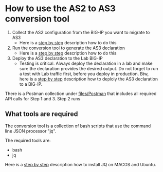# How to use the AS2 to AS3 conversion tool


1. Collect the AS2 configuration from the BIG-IP you want to migrate to AS3
    - Here is a [step by step](./get_AS2_config.md) description how to do this
1. Run the conversion tool to generate the AS3 declaration
    - Here is a [step by step](./run_conversion_tool.md) description how to do this
1. Deploy the AS3 declaration to the Lab BIG-IP
    - Testing is critical. Always deploy the declaration in a lab and make sure the declaration provides the desired output. Do not forget to run a test with Lab traffic first, before you deploy in production. Btw, here is a [step by step](./deploy_AS3_declaration.md) description how to deploly the AS3 declaration to a BIG-IP.

There is a Postman collection under [files/Postman](./files/Postman) that includes all required API calls for Step 1 and 3. Step 2 runs

## What tools are required

The conversion tool is a collection of bash scripts that use the command line JSON processor "jq". 

The required tools are:

- bash
- jq

Here is a [step by step](./install_jq.md) description how to install JQ on MACOS and Ubuntu.


